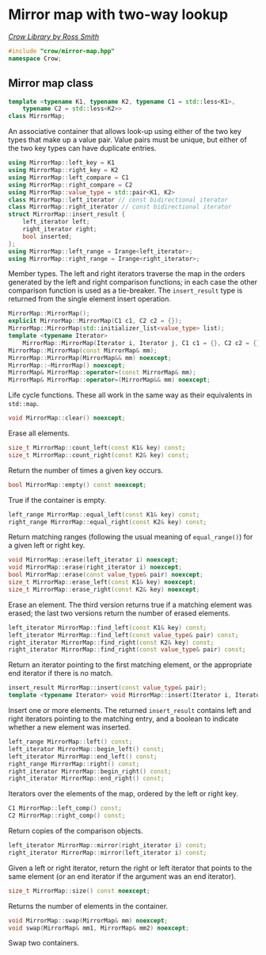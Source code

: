 # Mirror map with two-way lookup

_[Crow Library by Ross Smith](index.html)_

```c++
#include "crow/mirror-map.hpp"
namespace Crow;
```

## Mirror map class

```c++
template <typename K1, typename K2, typename C1 = std::less<K1>,
    typename C2 = std::less<K2>>
class MirrorMap;
```

An associative container that allows look-up using either of the two key types
that make up a value pair. Value pairs must be unique, but either of the two
key types can have duplicate entries.

```c++
using MirrorMap::left_key = K1
using MirrorMap::right_key = K2
using MirrorMap::left_compare = C1
using MirrorMap::right_compare = C2
using MirrorMap::value_type = std::pair<K1, K2>
class MirrorMap::left_iterator // const bidirectional iterator
class MirrorMap::right_iterator // const bidirectional iterator
struct MirrorMap::insert_result {
    left_iterator left;
    right_iterator right;
    bool inserted;
};
using MirrorMap::left_range = Irange<left_iterator>;
using MirrorMap::right_range = Irange<right_iterator>;
```

Member types. The left and right iterators traverse the map in the orders
generated by the left and right comparison functions; in each case the other
comparison function is used as a tie-breaker. The `insert_result` type is
returned from the single element insert operation.

```c++
MirrorMap::MirrorMap();
explicit MirrorMap::MirrorMap(C1 c1, C2 c2 = {});
MirrorMap::MirrorMap(std::initializer_list<value_type> list);
template <typename Iterator>
    MirrorMap::MirrorMap(Iterator i, Iterator j, C1 c1 = {}, C2 c2 = {});
MirrorMap::MirrorMap(const MirrorMap& mm);
MirrorMap::MirrorMap(MirrorMap&& mm) noexcept;
MirrorMap::~MirrorMap() noexcept;
MirrorMap& MirrorMap::operator=(const MirrorMap& mm);
MirrorMap& MirrorMap::operator=(MirrorMap&& mm) noexcept;
```

Life cycle functions. These all work in the same way as their equivalents in
`std::map`.

```c++
void MirrorMap::clear() noexcept;
```

Erase all elements.

```c++
size_t MirrorMap::count_left(const K1& key) const;
size_t MirrorMap::count_right(const K2& key) const;
```

Return the number of times a given key occurs.

```c++
bool MirrorMap::empty() const noexcept;
```

True if the container is empty.

```c++
left_range MirrorMap::equal_left(const K1& key) const;
right_range MirrorMap::equal_right(const K2& key) const;
```

Return matching ranges (following the usual meaning of `equal_range()`) for a
given left or right key.

```c++
void MirrorMap::erase(left_iterator i) noexcept;
void MirrorMap::erase(right_iterator i) noexcept;
bool MirrorMap::erase(const value_type& pair) noexcept;
size_t MirrorMap::erase_left(const K1& key) noexcept;
size_t MirrorMap::erase_right(const K2& key) noexcept;
```

Erase an element. The third version returns true if a matching element was
erased; the last two versions return the number of erased elements.

```c++
left_iterator MirrorMap::find_left(const K1& key) const;
left_iterator MirrorMap::find_left(const value_type& pair) const;
right_iterator MirrorMap::find_right(const K2& key) const;
right_iterator MirrorMap::find_right(const value_type& pair) const;
```

Return an iterator pointing to the first matching element, or the appropriate
end iterator if there is no match.

```c++
insert_result MirrorMap::insert(const value_type& pair);
template <typename Iterator> void MirrorMap::insert(Iterator i, Iterator j);
```

Insert one or more elements. The returned `insert_result` contains left and
right iterators pointing to the matching entry, and a boolean to indicate
whether a new element was inserted.

```c++
left_range MirrorMap::left() const;
left_iterator MirrorMap::begin_left() const;
left_iterator MirrorMap::end_left() const;
right_range MirrorMap::right() const;
right_iterator MirrorMap::begin_right() const;
right_iterator MirrorMap::end_right() const;
```

Iterators over the elements of the map, ordered by the left or right key.

```c++
C1 MirrorMap::left_comp() const;
C2 MirrorMap::right_comp() const;
```

Return copies of the comparison objects.

```c++
left_iterator MirrorMap::mirror(right_iterator i) const;
right_iterator MirrorMap::mirror(left_iterator i) const;
```

Given a left or right iterator, return the right or left iterator that points
to the same element (or an end iterator if the argument was an end iterator).

```c++
size_t MirrorMap::size() const noexcept;
```

Returns the number of elements in the container.

```c++
void MirrorMap::swap(MirrorMap& mm) noexcept;
void swap(MirrorMap& mm1, MirrorMap& mm2) noexcept;
```

Swap two containers.
